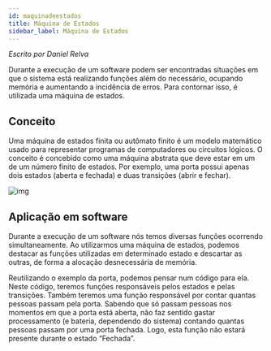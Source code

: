 ```yaml
---
id: maquinadeestados
title: Máquina de Estados
sidebar_label: Máquina de Estados
---
```


*Escrito por Daniel Relva*

Durante a execução de um software podem ser encontradas situações em que o sistema está realizando funções além do necessário, ocupando memória e aumentando a incidência de erros. Para contornar isso, é utilizada uma máquina de estados.

## Conceito

Uma máquina de estados finita ou autômato finito é um modelo matemático usado para representar programas de computadores ou circuitos lógicos. O conceito é concebido como uma máquina abstrata que deve estar em um de um número finito de estados. Por exemplo, uma porta possui apenas dois estados (aberta e fechada) e duas transições (abrir e fechar).

![img](/img/docs/glossario/maquinadeestados/maquinadeestados1.jpg)

## Aplicação em software
Durante a execução de um software nós temos diversas funções ocorrendo simultaneamente. Ao utilizarmos uma máquina de estados, podemos destacar as funções utilizadas em determinado estado e descartar as outras, de forma a alocação desnecessária de memória. 

Reutilizando o exemplo da porta, podemos pensar num código para ela. Neste código, teremos funções responsáveis pelos estados e pelas transições. Também teremos uma função responsável por contar quantas pessoas passam pela porta. Sabendo que só passam pessoas nos momentos em que a porta está aberta, não faz sentido gastar processamento (e bateria, dependendo do sistema) contando quantas pessoas passam por uma porta fechada. Logo, esta função não estará presente durante o estado “Fechada”.
